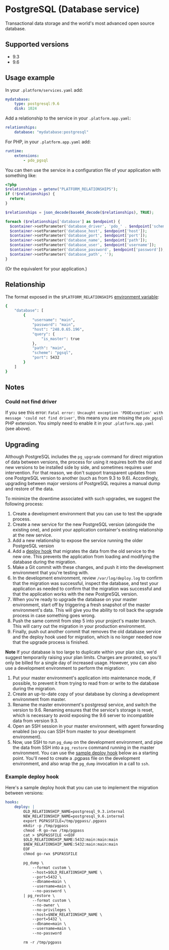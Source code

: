 # PostgreSQL (Database service)

Transactional data storage and the world's most advanced open source database.

## Supported versions

* 9.3
* 9.6

## Usage example

In your `.platform/services.yaml` add:

```yaml
mydatabase:
    type: postgresql:9.6
    disk: 1024
```

Add a relationship to the service in your ``.platform.app.yaml``:

```yaml
relationships:
    database: "mydatabase:postgresql"
```

For PHP, in your `.platform.app.yaml` add:

```yaml
runtime:
    extensions:
        - pdo_pgsql
```

You can then use the service in a configuration file of your application with something like:

```php
<?php
$relationships = getenv("PLATFORM_RELATIONSHIPS");
if (!$relationships) {
  return;
}

$relationships = json_decode(base64_decode($relationships), TRUE);

foreach ($relationships['database'] as $endpoint) {
  $container->setParameter('database_driver', 'pdo_' . $endpoint['scheme']);
  $container->setParameter('database_host', $endpoint['host']);
  $container->setParameter('database_port', $endpoint['port']);
  $container->setParameter('database_name', $endpoint['path']);
  $container->setParameter('database_user', $endpoint['username']);
  $container->setParameter('database_password', $endpoint['password']);
  $container->setParameter('database_path', '');
}
```

(Or the equivalent for your application.)

## Relationship

The format exposed in the ``$PLATFORM_RELATIONSHIPS`` [environment variable](/development/environment-variables.md):

```bash
{
    "database": [
        {
            "username": "main",
            "password": "main",
            "host": "248.0.65.196",
            "query": {
                "is_master": true
            },
            "path": "main",
            "scheme": "pgsql",
            "port": 5432
        }
    ]
}
```

## Notes

### Could not find driver

If you see this error: ``Fatal error: Uncaught exception 'PDOException' with message 'could not find driver'``,
this means you are missing the ``pdo_pgsql`` PHP extension. You simply need to enable it in your ``.platform.app.yaml``
(see above).

## Upgrading

Although PostgreSQL includes the `pg_upgrade` command for direct migration of data between versions, the process for using it requires both the old and new versions to be installed side by side, and sometimes requires user intervention. For that reason, we don't support transparent updates from one PostgreSQL version to another (such as from 9.3 to 9.6). Accordingly, upgrading between major versions of PostgreSQL requires a manual dump and restore of the data.

To minimize the downtime associated with such upgrades, we suggest the following process:

1. Create a development environment that you can use to test the upgrade process.
2. Create a new service for the new PostgreSQL version (alongside the existing one), and point your application container's existing relationship at the new service.
3. Add a new relationship to expose the service running the older PostgreSQL version
4. Add a [deploy hook](#example-deploy-hook) that migrates the data from the old service to the new one. This prevents the application from loading and modifying the database during the migration.
5. Make a Git commit with these changes, and push it into the development environment that you're testing with.
6. In the development environment, review `/var/log/deploy.log` to confirm that the migration was successful, inspect the database, and test your application as needed to confirm that the migration was successful and that the application works with the new PostgreSQL version.
7. When you're ready to upgrade the database on your master environment, start off by triggering a fresh snapshot of the master environment's data. This will give you the ability to roll back the upgrade process in case something goes wrong.
8. Push the same commit from step 5 into your project's master branch. This will carry out the migration in your production environment.
9. Finally, push out another commit that removes the old database service and the deploy hook used for migration, which is no longer needed now that the upgrade process is finished.

**Note**
If your database is too large to duplicate within your plan size, we'd suggest temporarily raising your plan limits. Charges are prorated, so you'll only be billed for a single day of increased usage. However, you can also use a development environment to perform the migration:
1. Put your master environment's application into maintenance mode, if possible, to prevent it from trying to read from or write to the database during the migration.
2. Create an up-to-date copy of your database by cloning a development environment from master.
3. Rename the master environment's postgresql service, and switch the version to 9.6. Renaming ensures that the service's storage is reset, which is necessary to avoid exposing the 9.6 server to incompatible data from version 9.3.
4. Open an SSH session in your master environment, with agent forwarding enabled (so you can SSH from master to your development environment).
5. Now, use SSH to run `pg_dump` on the development environment, and pipe the data from SSH into a `pg_restore` command running in the master environment. You can use the [sample deploy hook](#example-deploy-hook) below as a starting point. You'll need to create a .pgpass file on the development environment, and also wrap the `pg_dump` invocation in a call to `ssh`.

### Example deploy hook

Here's a sample deploy hook that you can use to implement the migration between versions:
```yaml
hooks:
    deploy: |
        OLD_RELATIONSHIP_NAME=postgresql_9.3.internal
        NEW_RELATIONSHIP_NAME=postgresql_9.6.internal
        export PGPASSFILE=/tmp/pgpass/.pgpass
        mkdir -p /tmp/pgpass
        chmod -R go-rwx /tmp/pgpass
        cat > $PGPASSFILE <<EOF
        $OLD_RELATIONSHIP_NAME:5432:main:main:main
        $NEW_RELATIONSHIP_NAME:5432:main:main:main
        EOF
        chmod go-rwx $PGPASSFILE

        pg_dump \
            --format custom \
            --host=$OLD_RELATIONSHIP_NAME \
            --port=5432 \
            --dbname=main \
            --username=main \
            --no-password \
        | pg_restore \
            --format custom \
            --no-owner \
            --no-privileges \
            --host=$NEW_RELATIONSHIP_NAME \
            --port=5432 \
            --dbname=main \
            --username=main \
            --no-password

        rm -r /tmp/pgpass
```
